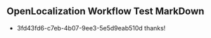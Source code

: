 ## OpenLocalization Workflow Test MarkDown

* 3fd43fd6-c7eb-4b07-9ee3-5e5d9eab510d 
thanks!



<!--HONumber=Jan16_HO3-->
